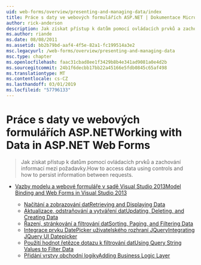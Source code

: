 ```yaml
---
uid: web-forms/overview/presenting-and-managing-data/index
title: Práce s daty ve webových formulářích ASP.NET | Dokumentace Microsoftu
author: rick-anderson
description: Jak získat přístup k datům pomocí ovládacích prvků a zachování informací mezi požadavky.
ms.author: riande
ms.date: 08/08/2011
ms.assetid: bb2b79bd-aaf4-4f5e-82a1-fc199514a3e2
msc.legacyurl: /web-forms/overview/presenting-and-managing-data
msc.type: chapter
ms.openlocfilehash: faac31cbad8ee1f3429b8b4e341ad9081a0e4d2b
ms.sourcegitcommit: 24b1f6decbb17bb22a45166e5fdb0845c65af498
ms.translationtype: MT
ms.contentlocale: cs-CZ
ms.lasthandoff: 03/01/2019
ms.locfileid: "57796133"
---
```

<a name="working-with-data-in-aspnet-web-forms"></a><span data-ttu-id="8d3ff-103">Práce s daty ve webových formulářích ASP.NET</span><span class="sxs-lookup"><span data-stu-id="8d3ff-103">Working with Data in ASP.NET Web Forms</span></span>
====================
> <span data-ttu-id="8d3ff-104">Jak získat přístup k datům pomocí ovládacích prvků a zachování informací mezi požadavky.</span><span class="sxs-lookup"><span data-stu-id="8d3ff-104">How to access data using controls and how to persist information between requests.</span></span>


- [<span data-ttu-id="8d3ff-105">Vazby modelu a webové formuláře v sadě Visual Studio 2013</span><span class="sxs-lookup"><span data-stu-id="8d3ff-105">Model Binding and Web Forms in Visual Studio 2013</span></span>](model-binding/index.md)

    - [<span data-ttu-id="8d3ff-106">Načítání a zobrazování dat</span><span class="sxs-lookup"><span data-stu-id="8d3ff-106">Retrieving and Displaying Data</span></span>](model-binding/retrieving-data.md)
    - [<span data-ttu-id="8d3ff-107">Aktualizace, odstraňování a vytváření dat</span><span class="sxs-lookup"><span data-stu-id="8d3ff-107">Updating, Deleting, and Creating Data</span></span>](model-binding/updating-deleting-and-creating-data.md)
    - [<span data-ttu-id="8d3ff-108">Řazení, stránkování a filtrování dat</span><span class="sxs-lookup"><span data-stu-id="8d3ff-108">Sorting, Paging, and Filtering Data</span></span>](model-binding/sorting-paging-and-filtering-data.md)
    - [<span data-ttu-id="8d3ff-109">Integrace prvku DatePicker uživatelského rozhraní JQuery</span><span class="sxs-lookup"><span data-stu-id="8d3ff-109">Integrating JQuery UI Datepicker</span></span>](model-binding/integrating-jquery-ui.md)
    - [<span data-ttu-id="8d3ff-110">Použití hodnot řetězce dotazu k filtrování dat</span><span class="sxs-lookup"><span data-stu-id="8d3ff-110">Using Query String Values to Filter Data</span></span>](model-binding/using-query-string-values-to-retrieve-data.md)
    - [<span data-ttu-id="8d3ff-111">Přidání vrstvy obchodní logiky</span><span class="sxs-lookup"><span data-stu-id="8d3ff-111">Adding Business Logic Layer</span></span>](model-binding/adding-business-logic-layer.md)
